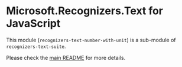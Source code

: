 # Microsoft.Recognizers.Text for JavaScript

This module (`recognizers-text-number-with-unit`) is a sub-module of `recognizers-text-suite`.

Please check the [main README](https://github.com/Microsoft/Recognizers-Text/tree/master/JavaScript/packages/recognizers-text-suite) for more details.